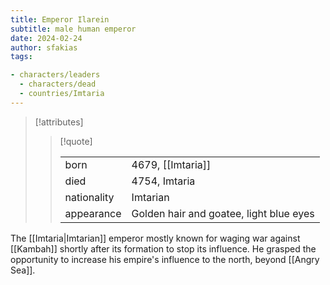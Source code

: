 ```yaml
---
title: Emperor Ilarein
subtitle: male human emperor
date: 2024-02-24
author: sfakias
tags:

- characters/leaders
  - characters/dead
  - countries/Imtaria
---
```

> [!attributes]
> 
> > [!quote]
> >
> > | | |
> > | --- | --- |
> > | born | 4679, [[Imtaria]] |
> > | died | 4754, Imtaria |
> > | nationality | Imtarian |
> > | appearance | Golden hair and goatee, light blue eyes |

The [[Imtaria|Imtarian]] emperor mostly known for waging war against [[Kambah]] shortly after its formation to stop its influence. He grasped the opportunity to increase his empire's influence to the north, beyond [[Angry Sea]].
